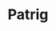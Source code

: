 ---
title: Patrig
crosslinks:
- Squidrig
- streetwear
- Anti_Meme
- Pyongyang
- coaxedintoasnafu
- DeepFriedMemes
- 4PanelCringe
- jesuschristreddit
---